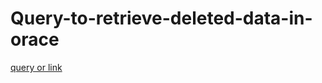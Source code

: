 # Query-to-retrieve-deleted-data-in-orace
[query or link](https://docs.oracle.com/cd/B19306_01/backup.102/b14192/flashptr002.htm)
